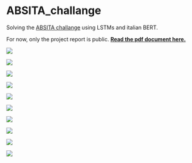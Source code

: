 # ABSITA_challange
Solving the [ABSITA challange](http://sag.art.uniroma2.it/absita/) using LSTMs and italian BERT.

For now, only the project report is public. [**Read the pdf document here.**](./ABSITA_Lusiani_Bersani.pdf)

![](./report_as_images/ABSITA_Lusiani_Bersani-page-001.jpg)

![](./report_as_images/ABSITA_Lusiani_Bersani-page-002.jpg)

![](./report_as_images/ABSITA_Lusiani_Bersani-page-003.jpg)

![](./report_as_images/ABSITA_Lusiani_Bersani-page-004.jpg)

![](./report_as_images/ABSITA_Lusiani_Bersani-page-005.jpg)

![](./report_as_images/ABSITA_Lusiani_Bersani-page-006.jpg)

![](./report_as_images/ABSITA_Lusiani_Bersani-page-007.jpg)

![](./report_as_images/ABSITA_Lusiani_Bersani-page-008.jpg)

![](./report_as_images/ABSITA_Lusiani_Bersani-page-009.jpg)

![](./report_as_images/ABSITA_Lusiani_Bersani-page-010.jpg)
